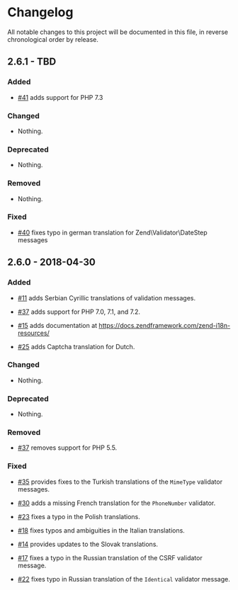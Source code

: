 # Changelog

All notable changes to this project will be documented in this file, in reverse chronological order by release.

## 2.6.1 - TBD

### Added

- [#41](https://github.com/zendframework/zend-i18n-resources/pull/41) adds support for PHP 7.3

### Changed

- Nothing.

### Deprecated

- Nothing.

### Removed

- Nothing.

### Fixed

- [#40](https://github.com/zendframework/zend-i18n-resources/pull/40) fixes typo in
  german translation for Zend\Validator\DateStep messages

## 2.6.0 - 2018-04-30

### Added

- [#11](https://github.com/zendframework/zend-i18n-resources/pull/11) adds Serbian Cyrillic translations of validation messages.

- [#37](https://github.com/zendframework/zend-i18n-resources/pull/37) adds support for PHP 7.0, 7.1, and 7.2.

- [#15](https://github.com/zendframework/zend-i18n-resources/pull/15) adds documentation at https://docs.zendframework.com/zend-i18n-resources/

- [#25](https://github.com/zendframework/zend-i18n-resources/pull/25) adds Captcha translation for Dutch.

### Changed

- Nothing.

### Deprecated

- Nothing.

### Removed

- [#37](https://github.com/zendframework/zend-i18n-resources/pull/37) removes support for PHP 5.5.

### Fixed

- [#35](https://github.com/zendframework/zend-i18n-resources/pull/35) provides fixes to the Turkish translations of the `MimeType` validator messages.

- [#30](https://github.com/zendframework/zend-i18n-resources/pull/30) adds a missing French translation for the `PhoneNumber` validator.

- [#23](https://github.com/zendframework/zend-i18n-resources/pull/23) fixes a typo in the Polish translations.

- [#18](https://github.com/zendframework/zend-i18n-resources/pull/18) fixes typos and ambiguities in the Italian translations.

- [#14](https://github.com/zendframework/zend-i18n-resources/pull/14) provides updates to the Slovak translations.

- [#17](https://github.com/zendframework/zend-i18n-resources/pull/17) fixes a typo in the Russian translation of the CSRF validator message.

- [#22](https://github.com/zendframework/zend-i18n-resources/pull/22) fixes typo in Russian translation of the `Identical` validator message.
